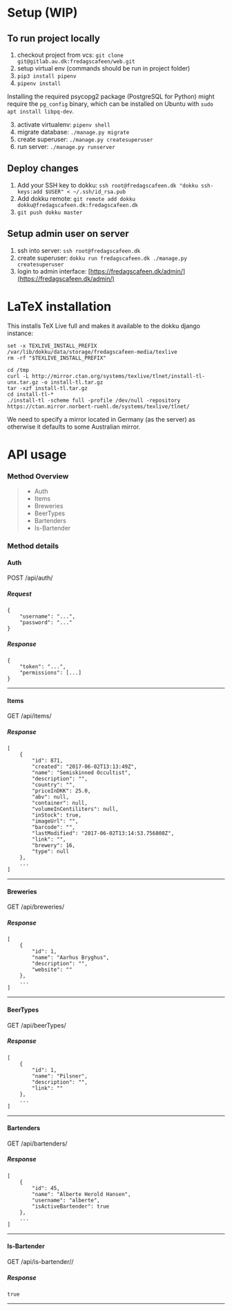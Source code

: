 # Setup (WIP)

## To run project locally

1. checkout project from vcs: `git clone git@gitlab.au.dk:fredagscafeen/web.git`
2. setup virtual env (commands should be run in project folder)
  1. `pip3 install pipenv`
  2. `pipenv install`

Installing the required psycopg2 package (PostgreSQL for Python) might require the `pg_config` binary,
which can be installed on Ubuntu with `sudo apt install libpq-dev`.

3. activate virtualenv: `pipenv shell`
4. migrate database: `./manage.py migrate`
5. create superuser: `./manage.py createsuperuser`
6. run server: `./manage.py runserver`

## Deploy changes

1. Add your SSH key to dokku: `ssh root@fredagscafeen.dk "dokku ssh-keys:add $USER" < ~/.ssh/id_rsa.pub`
2. Add dokku remote: `git remote add dokku dokku@fredagscafeen.dk:fredagscafeen.dk`
3. `git push dokku master`

## Setup admin user on server

1. ssh into server: `ssh root@fredagscafeen.dk`
2. create superuser: `dokku run fredagscafeen.dk ./manage.py createsuperuser`
3. login to admin interface: [https://fredagscafeen.dk/admin/](https://fredagscafeen.dk/admin/)

# LaTeX installation

This installs TeX Live full and makes it available to the dokku django instance:

```
set -x TEXLIVE_INSTALL_PREFIX /var/lib/dokku/data/storage/fredagscafeen-media/texlive
rm -rf "$TEXLIVE_INSTALL_PREFIX"

cd /tmp
curl -L http://mirror.ctan.org/systems/texlive/tlnet/install-tl-unx.tar.gz -o install-tl.tar.gz
tar -xzf install-tl.tar.gz
cd install-tl-*
./install-tl -scheme full -profile /dev/null -repository https://ctan.mirror.norbert-ruehl.de/systems/texlive/tlnet/
```

We need to specify a mirror located in Germany (as the server) as otherwise it defaults to some Australian mirror.

# API usage

### Method Overview
> - Auth
> - Items
> - Breweries
> - BeerTypes
> - Bartenders
> - Is-Bartender

### Method details

#### **Auth**
POST <host>/api/auth/

##### Request
```
{
    "username": "...",
    "password": "..."
}
```
##### Response
```
{
    "token": "...",
    "permissions": [...]
}
```
-----------------

#### **Items**
GET <host>/api/items/

##### Response
```
[
    {
        "id": 871,
        "created": "2017-06-02T13:13:49Z",
        "name": "Semiskinned Occultist",
        "description": "",
        "country": "",
        "priceInDKK": 25.0,
        "abv": null,
        "container": null,
        "volumeInCentiliters": null,
        "inStock": true,
        "imageUrl": "",
        "barcode": "",
        "lastModified": "2017-06-02T13:14:53.756808Z",
        "link": "",
        "brewery": 16,
        "type": null
    },
    ...
]
```
-----------------

#### **Breweries**
GET <host>/api/breweries/

##### Response
```
[
    {
        "id": 1,
        "name": "Aarhus Bryghus",
        "description": "",
        "website": ""
    },
    ...
]
```
-----------------

#### **BeerTypes**
GET <host>/api/beerTypes/

##### Response
```
[
    {
        "id": 1,
        "name": "Pilsner",
        "description": "",
        "link": ""
    },
    ...
]
```
-----------------

#### **Bartenders**
GET <host>/api/bartenders/

##### Response
```
[
    {
        "id": 45,
        "name": "Alberte Herold Hansen",
        "username": "alberte",
        "isActiveBartender": true
    },
    ...
]
```
-----------------

#### **Is-Bartender**
GET <host>/api/is-bartender/<username>/

##### Response
```
true 
```
-----------------
